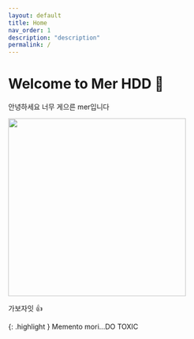 ```yaml
---
layout: default
title: Home
nav_order: 1
description: "description"
permalink: /
---
```


<!-- # Welcome to github.io

{: .fs-8 }

Github Description
{: .fs-6 .fw-300 }

[Get started now](#getting-started){: .btn .btn-primary .fs-5 .mb-4 .mb-md-0 .mr-2 } [View it on GitHub](https://github.com/just-the-docs/just-the-docs){: .btn .fs-5 .mb-4 .mb-md-0 }

---

## Getting started

... (생략) ... -->

# Welcome to Mer HDD 💽

안녕하세요 너무 게으른 mer입니다

<img src="../../assets/images/monkey.jpeg" width="360px">

가보자잇 👍

{: .highlight }
Memento mori...DO TOXIC
